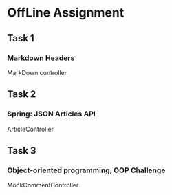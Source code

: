 # OffLine Assignment 

## Task 1
### Markdown Headers

MarkDown controller 


## Task 2
### Spring: JSON Articles API

ArticleController

## Task 3
### Object-oriented programming, OOP Challenge

MockCommentController
